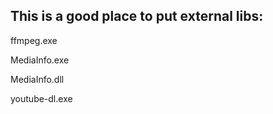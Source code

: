 This is a good place to put external libs:
------------------------------------------

ffmpeg.exe

MediaInfo.exe

MediaInfo.dll

youtube-dl.exe
